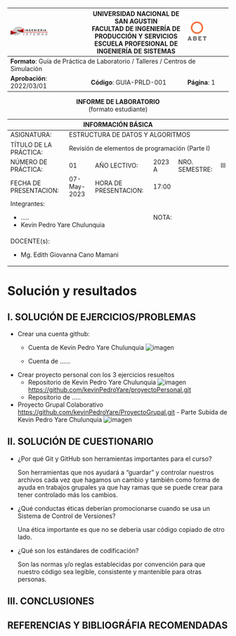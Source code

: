 <div align="center">
<table>
    <theader>
        <tr>
            <td><img src="https://github.com/rescobedoq/pw2/blob/main/epis.png?raw=true" alt="EPIS" style="width:50%; height:auto"/></td>
            <th>
                <span style="font-weight:bold;">UNIVERSIDAD NACIONAL DE SAN AGUSTIN</span><br />
                <span style="font-weight:bold;">FACULTAD DE INGENIERÍA DE PRODUCCIÓN Y SERVICIOS</span><br />
                <span style="font-weight:bold;">ESCUELA PROFESIONAL DE INGENIERÍA DE SISTEMAS</span>
            </th>
            <td><img src="https://github.com/rescobedoq/pw2/blob/main/abet.png?raw=true" alt="ABET" style="width:50%; height:auto"/></td>
        </tr>
    </theader>
    <tbody>
        <tr><td colspan="3"><span style="font-weight:bold;">Formato</span>: Guía de Práctica de Laboratorio / Talleres / Centros de Simulación</td></tr>
        <tr><td><span style="font-weight:bold;">Aprobación</span>:  2022/03/01</td><td><span style="font-weight:bold;">Código</span>: GUIA-PRLD-001</td><td><span style="font-weight:bold;">Página</span>: 1</td></tr>
    </tbody>
</table>
</div>

<div align="center">
<span style="font-weight:bold;">INFORME DE LABORATORIO</span><br />
<span>(formato estudiante)</span>
</div>


<table>
<theader>
<tr><th colspan="6">INFORMACIÓN BÁSICA</th></tr>
</theader>
<tbody>
<tr><td>ASIGNATURA:</td><td colspan="5">ESTRUCTURA DE DATOS Y ALGORITMOS</td></tr>
<tr><td>TÍTULO DE LA PRÁCTICA:</td><td colspan="5">Revisión de elementos de programación (Parte I)</td></tr>
<tr>
<td>NÚMERO DE PRÁCTICA:</td><td>01</td><td>AÑO LECTIVO:</td><td>2023 A</td><td>NRO. SEMESTRE:</td><td>III</td>
</tr>
<tr>
<td>FECHA DE PRESENTACION:</td><td>07-May-2023</td><td>HORA DE PRESENTACION:</td><td colspan="3">17:00</td>
</tr>
<tr><td colspan="3">Integrantes:
<ul>
<li>.....</li>
<li>Kevin Pedro Yare Chulunquia</li>
    
</ul>
</td>
<td>NOTA:</td><td colspan="2"></td>
</tr>
<tr><td colspan="6">DOCENTE(s):
<ul>
<li>Mg. Edith Giovanna Cano Mamani</li>
</ul>
</td>
</<tr>
</tdbody>
</table>


# Solución y resultados

## I.	SOLUCIÓN DE EJERCICIOS/PROBLEMAS

- Crear una cuenta github:
    - Cuenta de Kevin Pedro Yare Chulunquia
      ![imagen](https://user-images.githubusercontent.com/83080715/236685446-9ee57f7d-b8b8-4f79-a321-11e2001a43d2.png)
      
    - Cuenta de ......
- Crear proyecto personal con los 3 ejercicios resueltos
    - Repositorio de Kevin Pedro Yare Chulunquia
      ![imagen](https://user-images.githubusercontent.com/83080715/236685503-1ec2fa55-f19c-4205-872f-8f5e516d3d02.png)
      https://github.com/kevinPedroYare/proyectoPersonal.git
    - Repositorio de .....
- Proyecto Grupal Colaborativo
    https://github.com/kevinPedroYare/ProyectoGrupal.git
      - Parte Subida de Kevin Pedro Yare Chulunquia
        ![imagen](https://user-images.githubusercontent.com/83080715/236689098-ac1736a5-6d71-4454-981e-52e05a1614e5.png)


## II.	SOLUCIÓN DE CUESTIONARIO

- ¿Por qué Git y GitHub son herramientas importantes para el curso?

    Son herramientas que nos ayudará a “guardar” y controlar nuestros archivos cada vez que hagamos un cambio y también como forma de ayuda en trabajos           grupales ya que hay ramas que se puede crear para tener controlado más los cambios.
    
- ¿Qué conductas éticas deberían promocionarse cuando se usa un Sistema de Control de Versiones? 

    Una ética importante es que no se debería usar código copiado de otro lado.
    
- ¿Qué son los estándares de codificación?

    Son las normas y/o reglas establecidas por convención para que nuestro código sea legible, consistente y mantenible para otras personas. 


## III.	CONCLUSIONES



## REFERENCIAS Y BIBLIOGRÁFIA RECOMENDADAS

